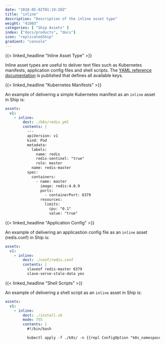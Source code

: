 ```yaml
---
date: "2018-05-02T01:19:20Z"
title: "inline"
description: "Description of the inline asset type"
weight: "41003"
categories: [ "Ship Assets" ]
index: ["docs/products", "docs"]
icon: "replicatedShip"
gradient: "console"
---
```


{{< linked_headline "Inline Asset Type" >}}

Inline asset types are useful to deliver text files such as Kubernetes manifests, application config files and shell scripts. The [YAML reference documentation](https://help.staging.replicated.com/api/ship-assets/inline/) is published that defines all available keys.

{{< linked_headline "Kubernetes Manifests" >}}

An example of delivering a simple Kubernetes manifest as an `inline` asset in Ship is:

```yaml
assets:
  v1:
    - inline:
        dest: ./k8s/redis.yml
        contents: |
          ---
          apiVersion: v1
          kind: Pod
          metadata:
            labels:
              name: redis
              redis-sentinel: "true"
              role: master
            name: redis-master
          spec:
            containers:
              - name: master
                image: redis:4.0.9
                ports:
                  - containerPort: 6379
                resources:
                  limits:
                    cpu: "0.1"
                    value: "true"
```

{{< linked_headline "Application Config" >}}

An example of delivering an applicastion config file as an `inline` asset (redis.conf) in Ship is:

```yaml
assets:
  v1:
    - inline:
        dest: ./conf/redis.conf
        contents: |
          slaveof redis-master 6379
          slave-serve-stale-data yes
```

{{< linked_headline "Shell Scripts" >}}

An example of delivering a shell script as an `inline` asset in Ship is:

```yaml
assets:
  v1:
    - inline:
        dest: ./install.sh
        mode: 755
        contents: |
          #!/bin/bash

          kubectl apply -f ./k8s/ -n {{repl ConfigOption "k8s_namespace"}}
```